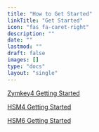 ```yaml
---
title: "How to Get Started"
linkTitle: "Get Started"
icon: "fas fa-caret-right"
description: ""
date: ""
lastmod: ""
draft: false
images: []
type: "docs"
layout: "single"
---
```


<p><a href="https://docs.zymbit.com/how-to/getting-started/zymkey4">Zymkey4 Getting Started</a></p>
<p><a href="https://docs.zymbit.com/how-to/getting-started/hsm4">HSM4 Getting Started</a></p>
<p><a href="https://docs.zymbit.com/how-to/getting-started/hsm6">HSM6 Getting Started</a></p>
